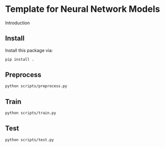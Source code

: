 # Template for Neural Network Models

Introduction

## Install

Install this package via:

```bash 
pip install .
```

## Preprocess

```bash 
python scripts/preprocess.py
```

## Train

```bash 
python scripts/train.py
```

## Test

```bash 
python scripts/test.py
```
